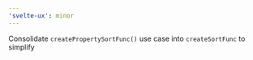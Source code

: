 ```yaml
---
'svelte-ux': minor
---
```


Consolidate `createPropertySortFunc()` use case into `createSortFunc` to simplify
